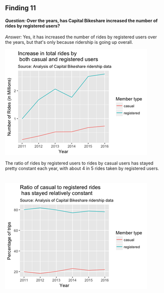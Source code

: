 ## Finding 11

#### _Question:_ Over the years, has Capital Bikeshare increased the number of rides by registered users?

 _Answer:_ Yes, it has increased the number of rides by registered users over the years, but that's only because ridership is going up overall.  

![rides-member-total.png](plots/rides-member-total.png?raw=true "Title")  

The ratio of rides by registered users to rides by casual users has stayed pretty constant each year, with about 4 in 5 rides taken by registered users.   

# ![rides-percentage-total.png](plots/rides-percentage-total.png?raw=true "Title")  
